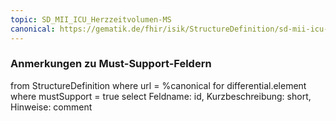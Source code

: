 ```yaml
---
topic: SD_MII_ICU_Herzzeitvolumen-MS
canonical: https://gematik.de/fhir/isik/StructureDefinition/sd-mii-icu-herzzeitvolumen
---
```


### Anmerkungen zu Must-Support-Feldern

<fql>
from
	StructureDefinition
where 
    url = %canonical
for differential.element
where mustSupport = true
select
	Feldname: id, Kurzbeschreibung: short, Hinweise: comment
</fql>


